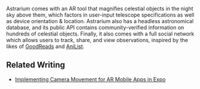 Astrarium comes with an AR tool that magnifies celestial objects in the night sky above them, which factors in user-input telescope specifications as well as device orientation & location. Astrarium also has a headless astronomical database, and its public API contains community-verified information on hundreds of celestial objects. Finally, it also comes with a full social network which allows users to track, share, and view observations, inspired by the likes of [GoodReads](https://www.goodreads.com) and [AniList](https://anilist.co).

## Related Writing

- [Implementing Camera Movement for AR Mobile Apps in Expo](/writing/implementing-camera-movement-for-ar-mobile-apps-in-expo)
